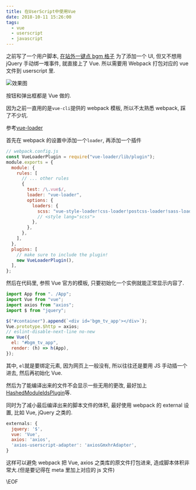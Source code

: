 ```yaml
---
title: 在UserScript中使用Vue
date: 2018-10-11 15:26:00
tags:
  - vue
  - userscript
  - javascript
---
```


之前写了一个用户脚本, [在站外一键点 bgm 格子](https://github.com/Trim21/bgm-tv-auto-tracker) 为了添加一个 UI, 但又不想用 jQuery 手动绑一堆事件, 就直接上了 Vue. 所以需要用 Webpack 打包对应的 vue 文件到 userscript 里.

<!-- more -->

![效果图](https://ws1.sinaimg.cn/large/bd69bf14ly1fw4c4bspy5j20b10cagmq.jpg)

按钮和弹出框都是 Vue 做的.

因为之前一直用的是`vue-cli`提供的 webpack 模板, 所以不太熟悉 webpack, 踩了不少坑.

参考[vue-loader](https://vue-loader.vuejs.org/guide/)

首先在 webpack 的设置中添加一个`loader`, 再添加一个插件

```javascript
// webpack.config.js
const VueLoaderPlugin = require("vue-loader/lib/plugin");
module.exports = {
  module: {
    rules: [
      // ... other rules
      {
        test: /\.vue$/,
        loader: "vue-loader",
        options: {
          loaders: {
            scss: "vue-style-loader!css-loader!postcss-loader!sass-loader",
            // <style lang="scss">
          },
        },
      },
    ],
  },
  plugins: [
    // make sure to include the plugin!
    new VueLoaderPlugin(),
  ],
};
```

然后在代码里, 参照 Vue 官方的模板, 只要初始化一个实例就能正常显示内容了.

```javascript
import App from ". /App";
import Vue from "vue";
import axios from "axios";
import $ from "jquery";

$("#container").append(`<div id='bgm_tv_app'></div>`);
Vue.prototype.$http = axios;
// eslint-disable-next-line no-new
new Vue({
  el: "#bgm_tv_app",
  render: (h) => h(App),
});
```

其中, `el`就是要绑定元素, 因为网页上一般没有, 所以往往还是要用 JS 手动插一个进去, 然后再初始化 Vue.

然后为了能编译出来的文件不会显示一些无用的更改, 最好加上[HashedModuleIdsPlugin](https://webpack.js.org/plugins/hashed-module-ids-plugin/)等.

同时为了减小最后编译出来的脚本文件的体积, 最好使用 webpack 的 external 设置, 比如 Vue, jQuery 之类的.

```javascript
externals: {
  jquery: '$',
  vue: 'Vue',
  axios: 'axios',
  'axios-userscript-adapter': 'axiosGmxhrAdapter',
}
```

这样可以避免 webpack 把 Vue, axios 之类库的原文件打包进来, 造成脚本体积非常大.(但是要记得在 meta 里加上对应的 js 文件)

\EOF
